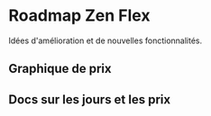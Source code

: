 # Roadmap Zen Flex 

Idées d'amélioration et de nouvelles fonctionnalités.

## Graphique de prix

## Docs sur les jours et les prix

